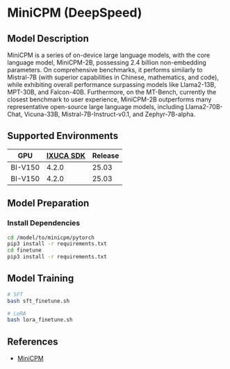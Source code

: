 # MiniCPM (DeepSpeed)

## Model Description

MiniCPM is a series of on-device large language models, with the core language model, MiniCPM-2B, possessing 2.4 billion
non-embedding parameters. On comprehensive benchmarks, it performs similarly to Mistral-7B (with superior capabilities
in Chinese, mathematics, and code), while exhibiting overall performance surpassing models like Llama2-13B, MPT-30B, and
Falcon-40B. Furthermore, on the MT-Bench, currently the closest benchmark to user experience, MiniCPM-2B outperforms
many representative open-source large language models, including Llama2-70B-Chat, Vicuna-33B, Mistral-7B-Instruct-v0.1,
and Zephyr-7B-alpha.

## Supported Environments

| GPU    | [IXUCA SDK](https://gitee.com/deep-spark/deepspark#%E5%A4%A9%E6%95%B0%E6%99%BA%E7%AE%97%E8%BD%AF%E4%BB%B6%E6%A0%88-ixuca) | Release |
|--------|-----------|---------|
| BI-V150 | 4.2.0     |  25.03  |
| BI-V150 | 4.2.0     |  25.03  |

## Model Preparation

### Install Dependencies

```bash
cd /model/to/minicpm/pytorch
pip3 install -r requirements.txt
cd finetune
pip3 install -r requirements.txt
```

## Model Training

```bash
# SFT
bash sft_finetune.sh

# LoRA
bash lora_finetune.sh
```

## References

- [MiniCPM](https://github.com/OpenBMB/MiniCPM/tree/main)
